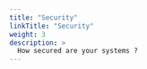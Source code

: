 ```yaml
---
title: "Security"
linkTitle: "Security"
weight: 3
description: >
  How secured are your systems ?
---
```

